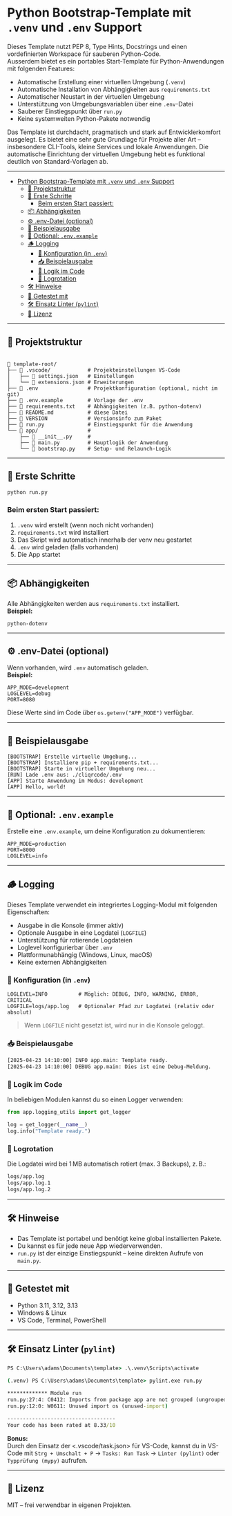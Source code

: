 # Python Bootstrap-Template mit `.venv` und `.env` Support

Dieses Template nutzt PEP 8, Type Hints, Docstrings und einen vordefinierten Workspace für sauberen Python-Code.  
Ausserdem bietet es ein portables Start-Template für Python-Anwendungen mit folgenden Features:  

- Automatische Erstellung einer virtuellen Umgebung (`.venv`)  
- Automatische Installation von Abhängigkeiten aus `requirements.txt`  
- Automatischer Neustart in der virtuellen Umgebung  
- Unterstützung von Umgebungsvariablen über eine `.env`-Datei  
- Sauberer Einstiegspunkt über `run.py`  
- Keine systemweiten Python-Pakete notwendig  

Das Template ist durchdacht, pragmatisch und stark auf Entwicklerkomfort ausgelegt.
Es bietet eine sehr gute Grundlage für Projekte aller Art – insbesondere CLI-Tools, kleine Services und lokale Anwendungen.
Die automatische Einrichtung der virtuellen Umgebung hebt es funktional deutlich von Standard-Vorlagen ab.  

---

- [Python Bootstrap-Template mit `.venv` und `.env` Support](#python-bootstrap-template-mit-venv-und-env-support)
  - [🔧 Projektstruktur](#-projektstruktur)
  - [🚀 Erste Schritte](#-erste-schritte)
    - [Beim ersten Start passiert:](#beim-ersten-start-passiert)
  - [📦 Abhängigkeiten](#-abhängigkeiten)
  - [⚙️ .env-Datei (optional)](#️-env-datei-optional)
  - [📜 Beispielausgabe](#-beispielausgabe)
  - [🧼 Optional: `.env.example`](#-optional-envexample)
  - [🪵 Logging](#-logging)
    - [🔧 Konfiguration (in `.env`)](#-konfiguration-in-env)
    - [📥 Beispielausgabe](#-beispielausgabe-1)
    - [📌 Logik im Code](#-logik-im-code)
    - [📁 Logrotation](#-logrotation)
  - [🛠 Hinweise](#-hinweise)
  - [🧪 Getestet mit](#-getestet-mit)
  - [🛠 Einsatz Linter (`pylint`)](#-einsatz-linter-pylint)
  - [📁 Lizenz](#-lizenz)

---

## 🔧 Projektstruktur

```plaintext

📁 template-root/
├── 📁 .vscode/            # Projekteinstellungen VS-Code  
│   ├── 📄 settings.json   # Einstellungen  
│   └── 📄 extensions.json # Erweiterungen  
├── 📄 .env                # Projektkonfiguration (optional, nicht im git)  
├── 📄 .env.example        # Vorlage der .env  
├── 📄 requirements.txt    # Abhängigkeiten (z.B. python-dotenv)  
├── 📄 README.md           # diese Datei  
├── 📄 VERSION             # Versionsinfo zum Paket  
├── 📄 run.py              # Einstiegspunkt für die Anwendung  
└── 📁 app/                #  
    ├── 📄 __init__.py     #  
    ├── 📄 main.py         # Hauptlogik der Anwendung  
    └── 📄 bootstrap.py    # Setup- und Relaunch-Logik  
```

---

## 🚀 Erste Schritte

```bash
python run.py
```

### Beim ersten Start passiert:

1. `.venv` wird erstellt (wenn noch nicht vorhanden)  
2. `requirements.txt` wird installiert  
3. Das Skript wird automatisch innerhalb der venv neu gestartet  
4. `.env` wird geladen (falls vorhanden)  
5. Die App startet  

---

## 📦 Abhängigkeiten

Alle Abhängigkeiten werden aus `requirements.txt` installiert.  
**Beispiel:**  

```text
python-dotenv
```

---

## ⚙️ .env-Datei (optional)

Wenn vorhanden, wird `.env` automatisch geladen.  
**Beispiel:**  

```dotenv
APP_MODE=development
LOGLEVEL=debug
PORT=8080
```

Diese Werte sind im Code über `os.getenv("APP_MODE")` verfügbar.  

---

## 📜 Beispielausgabe

```text
[BOOTSTRAP] Erstelle virtuelle Umgebung...  
[BOOTSTRAP] Installiere pip + requirements.txt...  
[BOOTSTRAP] Starte in virtueller Umgebung neu...  
[RUN] Lade .env aus: ./cliqrcode/.env  
[APP] Starte Anwendung im Modus: development  
[APP] Hello, world!  
```

---

## 🧼 Optional: `.env.example`

Erstelle eine `.env.example`, um deine Konfiguration zu dokumentieren:  

```dotenv
APP_MODE=production
PORT=8000
LOGLEVEL=info
```

---

## 🪵 Logging

Dieses Template verwendet ein integriertes Logging-Modul mit folgenden Eigenschaften:

- Ausgabe in die Konsole (immer aktiv)  
- Optionale Ausgabe in eine Logdatei (`LOGFILE`)  
- Unterstützung für rotierende Logdateien
- Loglevel konfigurierbar über `.env`  
- Plattformunabhängig (Windows, Linux, macOS)  
- Keine externen Abhängigkeiten

### 🔧 Konfiguration (in `.env`)  

```dotenv
LOGLEVEL=INFO          # Möglich: DEBUG, INFO, WARNING, ERROR, CRITICAL
LOGFILE=logs/app.log   # Optionaler Pfad zur Logdatei (relativ oder absolut)
```

> Wenn `LOGFILE` nicht gesetzt ist, wird nur in die Konsole geloggt.

### 📥 Beispielausgabe  

```bash
[2025-04-23 14:10:00] INFO app.main: Template ready.
[2025-04-23 14:10:00] DEBUG app.main: Dies ist eine Debug-Meldung.
```

### 📌 Logik im Code

In beliebigen Modulen kannst du so einen Logger verwenden:

```python
from app.logging_utils import get_logger

log = get_logger(__name__)
log.info("Template ready.")
```

### 📁 Logrotation

Die Logdatei wird bei 1 MB automatisch rotiert (max. 3 Backups), z. B.:

```bash
logs/app.log
logs/app.log.1
logs/app.log.2
```

---

## 🛠 Hinweise

- Das Template ist portabel und benötigt keine global installierten Pakete.  
- Du kannst es für jede neue App wiederverwenden.  
- `run.py` ist der einzige Einstiegspunkt – keine direkten Aufrufe von `main.py`.  

---

## 🧪 Getestet mit

- Python 3.11, 3.12, 3.13
- Windows & Linux
- VS Code, Terminal, PowerShell

---

## 🛠 Einsatz Linter (`pylint`)



```cmd
PS C:\Users\adams\Documents\template> .\.venv\Scripts\activate
```

```cmd
(.venv) PS C:\Users\adams\Documents\template> pylint.exe run.py
```

```cmd
************* Module run
run.py:27:4: C0412: Imports from package app are not grouped (ungrouped-imports)
run.py:12:0: W0611: Unused import os (unused-import)

-----------------------------------
Your code has been rated at 8.33/10
```

**Bonus:**  
Durch den Einsatz der <.vscode/task.json> für VS-Code, kannst du in VS-Code mit `Strg + Umschalt + P` → `Tasks: Run Task` → `Linter (pylint)` oder `Typprüfung (mypy)` aufrufen.  

---

## 📁 Lizenz

MIT – frei verwendbar in eigenen Projekten.

